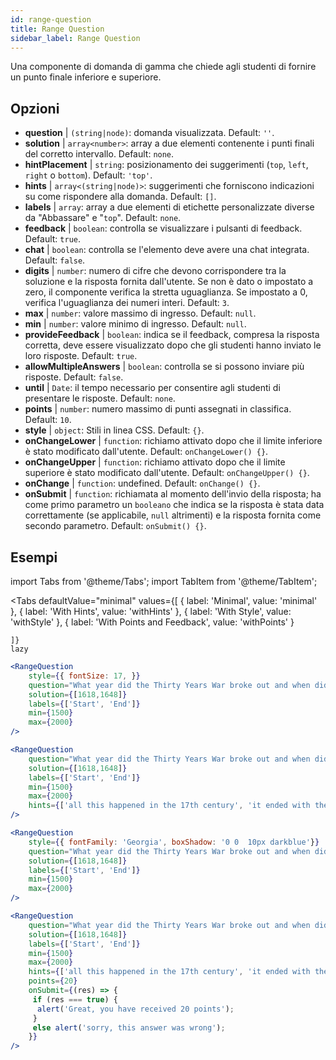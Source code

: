 ```yaml
---
id: range-question
title: Range Question
sidebar_label: Range Question
---
```


Una componente di domanda di gamma che chiede agli studenti di fornire un punto finale inferiore e superiore.

## Opzioni

* __question__ | `(string|node)`: domanda visualizzata. Default: `''`.
* __solution__ | `array<number>`: array a due elementi contenente i punti finali del corretto intervallo. Default: `none`.
* __hintPlacement__ | `string`: posizionamento dei suggerimenti (`top`, `left`, `right` o `bottom`). Default: `'top'`.
* __hints__ | `array<(string|node)>`: suggerimenti che forniscono indicazioni su come rispondere alla domanda. Default: `[]`.
* __labels__ | `array`: array a due elementi di etichette personalizzate diverse da "Abbassare" e "`top`". Default: `none`.
* __feedback__ | `boolean`: controlla se visualizzare i pulsanti di feedback. Default: `true`.
* __chat__ | `boolean`: controlla se l'elemento deve avere una chat integrata. Default: `false`.
* __digits__ | `number`: numero di cifre che devono corrispondere tra la soluzione e la risposta fornita dall'utente. Se non è dato o impostato a zero, il componente verifica la stretta uguaglianza. Se impostato a 0, verifica l'uguaglianza dei numeri interi. Default: `3`.
* __max__ | `number`: valore massimo di ingresso. Default: `null`.
* __min__ | `number`: valore minimo di ingresso. Default: `null`.
* __provideFeedback__ | `boolean`: indica se il feedback, compresa la risposta corretta, deve essere visualizzato dopo che gli studenti hanno inviato le loro risposte. Default: `true`.
* __allowMultipleAnswers__ | `boolean`: controlla se si possono inviare più risposte. Default: `false`.
* __until__ | `Date`: il tempo necessario per consentire agli studenti di presentare le risposte. Default: `none`.
* __points__ | `number`: numero massimo di punti assegnati in classifica. Default: `10`.
* __style__ | `object`: Stili in linea CSS. Default: `{}`.
* __onChangeLower__ | `function`: richiamo attivato dopo che il limite inferiore è stato modificato dall'utente. Default: `onChangeLower() {}`.
* __onChangeUpper__ | `function`: richiamo attivato dopo che il limite superiore è stato modificato dall'utente. Default: `onChangeUpper() {}`.
* __onChange__ | `function`: undefined. Default: `onChange() {}`.
* __onSubmit__ | `function`: richiamata al momento dell'invio della risposta; ha come primo parametro un `booleano` che indica se la risposta è stata data correttamente (se applicabile, `null` altrimenti) e la risposta fornita come secondo parametro. Default: `onSubmit() {}`.


## Esempi

import Tabs from '@theme/Tabs';
import TabItem from '@theme/TabItem';

<Tabs
    defaultValue="minimal"
    values={[
        { label: 'Minimal', value: 'minimal' },
        { label: 'With Hints', value: 'withHints' },
        { label: 'With Style', value: 'withStyle' },
        { label: 'With Points and Feedback', value: 'withPoints' }
        
    ]}
    lazy
>

<TabItem value="minimal">

```jsx live
<RangeQuestion
    style={{ fontSize: 17, }}
    question="What year did the Thirty Years War broke out and when did it?"
    solution={[1618,1648]}
    labels={['Start', 'End']}
    min={1500}
    max={2000}
/>
```

</TabItem>

<TabItem value="withHints">

```jsx live
<RangeQuestion
    question="What year did the Thirty Years War broke out and when did it?"
    solution={[1618,1648]}
    labels={['Start', 'End']}
    min={1500}
    max={2000}
    hints={['all this happened in the 17th century', 'it ended with the Peace of Westphalia in 1648']}
/>
```

</TabItem>

<TabItem value="withStyle">

```jsx live
<RangeQuestion
    style={{ fontFamily: 'Georgia', boxShadow: '0 0  10px darkblue'}}
    question="What year did the Thirty Years War broke out and when did it?"
    solution={[1618,1648]}
    labels={['Start', 'End']}
    min={1500}
    max={2000}
/>
```

</TabItem>

<TabItem value="withPoints">

```jsx live
<RangeQuestion
    question="What year did the Thirty Years War broke out and when did it?"
    solution={[1618,1648]}
    labels={['Start', 'End']}
    min={1500}
    max={2000}
    hints={['all this happened in the 17th century', 'it ended with the Peace of Westphalia in 1648']}
    points={20}
    onSubmit={(res) => {
     if (res === true) {
      alert('Great, you have received 20 points');
     }
     else alert('sorry, this answer was wrong');
    }}
/>
```

</TabItem>

</Tabs>
